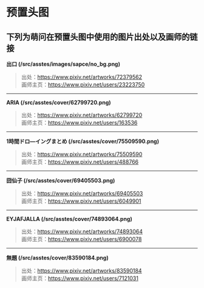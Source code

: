 # 预置头图
## 下列为萌问在预置头图中使用的图片出处以及画师的链接

**出口 (/src/asstes/images/sapce/no_bg.png)**
> 出处：https://www.pixiv.net/artworks/72379562<br>
画师主页：https://www.pixiv.net/users/23223750

---

**ARIA (/src/asstes/cover/62799720.png)**
> 出处：https://www.pixiv.net/artworks/62799720<br>
画师主页：https://www.pixiv.net/users/163536

---

**1時間ドロ―イングまとめ (/src/asstes/cover/75509590.png)**
> 出处：https://www.pixiv.net/artworks/75509590<br>
画师主页：https://www.pixiv.net/users/488766

---

**囧仙子 (/src/asstes/cover/69405503.png)**
> 出处：https://www.pixiv.net/artworks/69405503<br>
画师主页：https://www.pixiv.net/users/6049901

---

**EYJAFJALLA (/src/asstes/cover/74893064.png)**
> 出处：https://www.pixiv.net/artworks/74893064<br>
画师主页：https://www.pixiv.net/users/6900078


---

**無題 (/src/asstes/cover/83590184.png)**
> 出处：https://www.pixiv.net/artworks/83590184<br>
画师主页：https://www.pixiv.net/users/7121031
